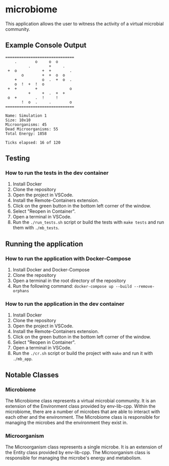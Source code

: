 # microbiome
This application allows the user to witness the activity of a virtual microbial community.

## Example Console Output
```
==============================
    .        o     o  o       
          .        +     .    
 +  o           +  +        . 
       o        +  +  o  o    
    +           o  .  +  o  . 
    o  !  +  !  o             
 +  +        +              o 
          +     +  .  +  +    
 o  +        .  !     !       
       !  o  .     .        o 
==============================

Name: Simulation 1
Size: 10x10
Microorganisms: 45
Dead Microorganisms: 55
Total Energy: 1858

Ticks elapsed: 16 of 120
```

## Testing
### How to run the tests in the dev container
1. Install Docker
2. Clone the repository
3. Open the project in VSCode.
4. Install the Remote-Containers extension.
5. Click on the green button in the bottom left corner of the window.
6. Select "Reopen in Container".
7. Open a terminal in VSCode.
8. Run the `./run_tests.sh` script or build the tests with `make tests` and run them with `./mb_tests`.

## Running the application
### How to run the application with Docker-Compose
1. Install Docker and Docker-Compose
2. Clone the repository
3. Open a terminal in the root directory of the repository
4. Run the following command: `docker-compose up --build --remove-orphans`

### How to run the application in the dev container
1. Install Docker
2. Clone the repository
3. Open the project in VSCode.
4. Install the Remote-Containers extension.
5. Click on the green button in the bottom left corner of the window.
6. Select "Reopen in Container".
7. Open a terminal in VSCode.
8. Run the `./cr.sh` script or build the project with `make` and run it with `./mb_app`.

## Notable Classes

### Microbiome
The Microbiome class represents a virtual microbial community. It is an extension of the Environment class provided by env-lib-cpp. Within the microbiome, there are a number of microbes that are able to interact with each other and the environment. The Microbiome class is responsible for managing the microbes and the environment they exist in.

### Microorganism
The Microorganism class represents a single microbe. It is an extension of the Entity class provided by env-lib-cpp. The Microorganism class is responsible for managing the microbe's energy and metabolism.